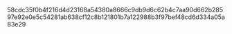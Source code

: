 58cdc35f0b4f216d4d23168a54380a8666c9db9d6c62b4c7aa90d662b28597e92e0e5c54281ab638cf12c8b121801b7a122988b3f97bef48cd6d334a05a83e29
